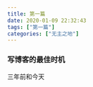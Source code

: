 ```yaml
---
title: 第一篇
date: 2020-01-09 22:32:43
tags: ["第一篇"]
categories: ["无主之地"]
---
```


### 写博客的最佳时机  
三年前和今天